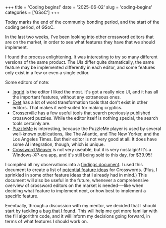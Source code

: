 +++
title      = 'Coding begins!'
date       = '2025-06-02'
slug       = 'coding-begins'
categories = ['GSoC']
+++


Today marks the end of the community bonding period, and the start of the coding period, of GSoC.

In the last two weeks, I've been looking into other crossword editors that are on the market, in order to see what features they have that we should implement.

I found the process enlightening. It was interesting to try so many different versions of the same product. The UIs differ quite dramatically, the same feature may be implemented differently in each editor, and some features only exist in a few or even a single editor.

Some editors of note:
* [Ingrid](https://ingrid.cx/) is the editor I liked the most. It's got a really nice UI, and it has all the important features, without any extraneous ones.
* [Exet](https://viresh-ratnakar.github.io/exet.html) has a lot of word transformation tools that don't exist in other editors. That makes it well-suited for making cryptics.
* [Crosserville](https://www.crosserville.com/) has a few useful tools that search previously published crossword puzzles. While the editor itself is nothing special, the search tools certainly are.
* [PuzzleMe](https://puzzleme.amuselabs.com/pmm/puzzle-create) is interesting, because the PuzzleMe player is used by several well-known publications, like The Atlantic, and The New Yorker, and the Los Angeles Times. But their editor is not very good at all. It does have some AI integration, though, which is unique.
* [Crossword Weaver](https://www.crosswordweaver.com/index.html) is not very useable, but it is very nostalgic! It's a Windows-XP-era app, and it's still being sold to this day, for $39.95!

I compiled all my observations into a [findings document](https://pad.gnome.org/s/aGYPwTen5). I used this document to create a list of [potential feature ideas](https://pad.gnome.org/s/dxgb8XiY4) for Crosswords. (Plus, I sprinkled in some other feature ideas that I already had in mind.) This document will also be useful in the future, whenever a comprehensive overview of crossword editors on the market is needed---like when deciding what feature to implement next, or how best to implement a specific feature.

Eventually, through a discussion with my mentor, we decided that I should start by tackling a [bug that I found](https://gitlab.gnome.org/jrb/crosswords/-/issues/269). This will help me get more familiar with the fill algorithm code, and it will inform my decisions going forward, in terms of what features I should work on.